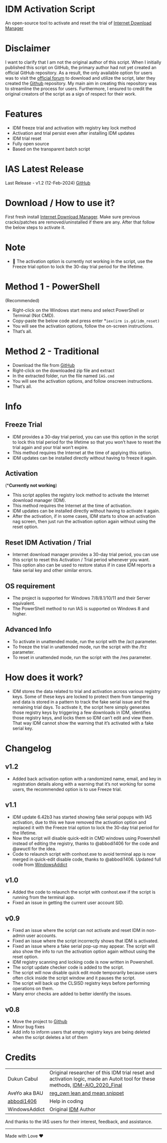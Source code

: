 # IDM Activation Script
An open-source tool to activate and reset the trial of [Internet Download Manager](https://www.internetdownloadmanager.com/)

# Disclaimer
I want to clarify that I am not the original author of this script. When I initially published this script on GitHub, the primary author had not yet created an official GitHub repository. As a result, the only available option for users was to visit the [official forum](https://www.nsaneforums.com/topic/371047--/?do=findComment%5E&comment=1578647) to download and utilize the script, later they created the [Github](https://github.com/WindowsAddict/IDM-Activation-Script) repository. My main aim in creating this repository was to streamline the process for users. Furthermore, I ensured to credit the original creators of the script as a sign of respect for their work.

# Features
* IDM freeze trial and activation with registry key lock method
* Activation and trial persist even after installing IDM updates
* IDM trial reset
* Fully open source
* Based on the transparent batch script

# IAS Latest Release
Last Release - v1.2 (12-Feb-2024)
[GitHub](https://github.com/lstprjct/IDM-Activation-Script)

# Download / How to use it?
First fresh install [Internet Download Manager](https://www.internetdownloadmanager.com/). Make sure previous cracks/patches are removed/uninstalled if there are any.
After that follow the below steps to activate it.

# Note
* 📌 The activation option is currently not working in the script, use the Freeze trial option to lock the 30-day trial period for the lifetime.

# Method 1 - PowerShell
(Recommended)

* Right-click on the Windows start menu and select PowerShell or Terminal (Not CMD).
* Copy-paste the below code and press enter
*`iex(irm is.gd/idm_reset)`
* You will see the activation options, follow the on-screen instructions.
* That’s all.

# Method 2 - Traditional

* Download the file from [GitHub](https://github.com/lstprjct/IDM-Activation-Script/archive/refs/heads/main.zip)
* Right-click on the downloaded zip file and extract
* In the extracted folder, run the file named `IAS.cmd`
* You will see the activation options, and follow onscreen instructions.
* That’s all.

# Info
## Freeze Trial
* IDM provides a 30-day trial period, you can use this option in the script to lock this trial period for the lifetime so that you won’t have to reset the trial again and your trial won’t expire.
* This method requires the Internet at the time of applying this option.
* IDM updates can be installed directly without having to freeze it again.

## Activation
(***Currently not working**)

* This script applies the registry lock method to activate the Internet download manager (IDM).
* This method requires the Internet at the time of activation.
* IDM updates can be installed directly without having to activate it again.
* After the activation, if in some cases, IDM starts to show an activation nag screen, then just run the activation option again without using the reset option.

## Reset IDM Activation / Trial
* Internet download manager provides a 30-day trial period, you can use this script to reset this Activation / Trial period whenever you want.
* This option also can be used to restore status if in case IDM reports a fake serial key and other similar errors.

## OS requirement
* The project is supported for Windows 7/8/8.1/10/11 and their Server equivalent.
* The PowerShell method to run IAS is supported on Windows 8 and higher.

## Advanced Info
* To activate in unattended mode, run the script with the /act parameter.
* To freeze the trial in unattended mode, run the script with the /frz parameter.
* To reset in unattended mode, run the script with the /res parameter.

# How does it work?
* IDM stores the data related to trial and activation across various registry keys. Some of these keys are locked to protect them from tampering and data is stored in a pattern to track the fake serial issue and the remaining trial days. To activate it, the script here simply generates those registry keys by triggering a few downloads in IDM, identifies those registry keys, and locks them so IDM can’t edit and view them. That way IDM cannot show the warning that it’s activated with a fake serial key.

# Changelog
## v1.2
* Added back activation option with a randomized name, email, and key in registration details along with a warning that it’s not working for some users, the recommended option is to use Freeze trial.
## v1.1
* IDM update 6.42b3 has started showing fake serial popups with IAS activation, due to this we have removed the activation option and replaced it with the Freeze trial option to lock the 30-day trial period for the lifetime.
* Now the script will disable quick-edit in CMD windows using Powershell instead of editing the registry, thanks to @abbodi1406 for the code and @awuctl for the idea.
* Code to relaunch script with conhost.exe to avoid terminal app is now merged in quick-edit disable code, thanks to @abbodi1406.
Updated full code from [WindowsAddict ](https://massgrave.dev/idm-activation-script)
## v1.0
* Added the code to relaunch the script with conhost.exe if the script is running from the terminal app.
* Fixed an issue in getting the current user account SID.
## v0.9
* Fixed an issue where the script can not activate and reset IDM in non-admin user accounts.
* Fixed an issue where the script incorrectly shows that IDM is activated.
* Fixed an issue where a fake serial pop-up may appear. The script will also show the info to run the activation option again without using the reset option.
* IDM registry scanning and locking code is now written in Powershell.
* The script update checker code is added to the script.
* The script will now disable quick edit mode temporarily because users often click inside the script window and it pauses the script.
* The script will back up the CLSISD registry keys before performing operations on them.
* Many error checks are added to better identify the issues.
## v0.8
* Move the project to [Github](https://github.com/rajkumar-solanky/IDM-Activation-Script-Rajkumar.ceo)
* Minor bug fixes
* Add info to inform users that empty registry keys are being deleted when the script deletes a lot of them

# Credits

|                                             |                                                                                                                                                                                                                                        |
|-------------------|-----------------------------------------------------|
| Dukun Cabul                                 | Original researcher of this IDM trial reset and activation logic, made an Autoit tool for these methods, [IDM-AIO_2020_Final](https://nsaneforums.com/topic/371047-discussion-internet-download-manager-fixes/page/8/#comment-1632062) |
| AveYo aka BAU                               | [reg_own lean and mean snippet](https://pastebin.com/XTPt0JSC)                                                                                                                                                                         |
| [abbodi1406](https://github.com/abbodi1406) | Help in coding                                                                                                                                                                                                                         |
| WindowsAddict                               | Original [IDM](https://github.com/rajkumar-solanky/IDM-Activation-Script-Rajkumar.ceo) Author                                                                                                                                                                                                                             |

And thanks to the IAS users for their interest, feedback, and assistance.

------------------------------------------------------------------------

Made with Love ❤️
